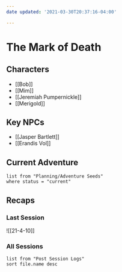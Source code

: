```yaml
---
date updated: '2021-03-30T20:37:16-04:00'

---
```


# The Mark of Death

## Characters

- [[Bob]]
- [[Mim]]
- [[Jeremiah Pumpernickle]]
- [[Merigold]]

## Key NPCs

- [[Jasper Bartlett]]
- [[Erandis Vol]]

## Current Adventure

```dataview
list from "Planning/Adventure Seeds"
where status = "current"
```

## Recaps

### Last Session
![[21-4-10]]

### All Sessions
```dataview
list from "Post Session Logs"
sort file.name desc
```
